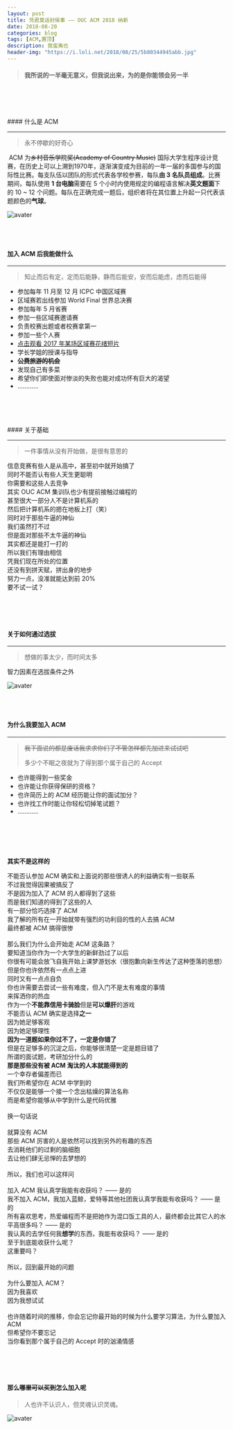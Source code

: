 ```yaml
---
layout: post
title: 凭君莫话封侯事 —— OUC ACM 2018 纳新
date: 2018-08-20
categories: blog
tags: [ACM,置顶]
description: 我蛮夷也
header-img: "https://i.loli.net/2018/08/25/5b80344945abb.jpg"
---
```


> #### 我所说的一半毫无意义，但我说出来，为的是你能领会另一半

<br>
<br>
<br>
<br>
#### 什么是 ACM

******

> 永不停歇的好奇心

​	ACM 为~~乡村音乐学院奖(Academy of Country Music)~~ 国际大学生程序设计竞赛，在历史上可以上溯到1970年，逐渐演变成为目前的一年一届的多国参与的国际性比赛。每支队伍以团队的形式代表各学校参赛，每队**由 3 名队员组成**。比赛期间，每队使用 **1 台电脑**需要在 5 个小时内使用规定的编程语言解决**英文题面**下的 10 ~ 12 个问题。每队在正确完成一题后，组织者将在其位置上升起一只代表该题颜色的**气球**。

 ![avater](https://raw.githubusercontent.com/seventeenjcinta/seventeenjcinta.GitHub.io/master/img/qiqiu.jpg)
<br>
<br>
<br>
<br>
#### 加入 ACM 后我能做什么

*****

> 知止而后有定，定而后能静，静而后能安，安而后能虑，虑而后能得

- 参加每年 11 月至 12 月 ICPC 中国区域赛
- 区域赛若出线参加 World Final 世界总决赛
- 参加每年 5 月省赛
- 参加一些区域赛邀请赛
- 负责校赛出题或者校赛拿第一
- 参加一些个人赛
- [点击观看 2017 年某场区域赛花绪短片](https://www.zhihu.com/question/264077217/answer/280030168)
- 学长学姐的授课与指导
- ~~**公费旅游的机会**~~
- 发现自己有多菜
- 希望你们即使面对惨淡的失败也能对成功怀有巨大的渴望
- …………

<br>
<br>
<br>
<br>
#### 关于基础

******

> 一件事情从没有开始做，是很有意思的

信息竞赛有些人是从高中，甚至初中就开始搞了<br>
同时不能否认有些人天生更聪明<br>
你需要和这些人去竞争<br>
其实 OUC ACM 集训队也少有提前接触过编程的<br>
甚至很大一部分人不是计算机系的<br>
然后把计算机系的摁在地板上打（笑）<br>
同时对于那些牛逼的神仙<br>
我们虽然打不过<br>
但是面对那些不太牛逼的神仙<br>
其实都还是能打一打的<br>
所以我们有理由相信<br>
凭我们现在所处的位置<br>
还没有到拼天赋，拼出身的地步<br>
努力一点，没准就能达到前 20%<br>
要不试一试？<br>
<br>
<br>
<br>
<br>
#### 关于如何通过选拔

******

> 想做的事太少，而时间太多

智力因素在选拔条件之外

![avater](https://raw.githubusercontent.com/seventeenjcinta/seventeenjcinta.GitHub.io/master/img/lianxi.png)
<br>
<br>
<br>
<br>
#### 为什么我要加入 ACM

********

> ~~我下面说的都是废话我求求你们了不管怎样都先加进来试试吧~~
>
> 多少个不眠之夜就为了得到那个属于自己的 Accept

- 也许能得到一些奖金
- 也许能让你获得保研的资格？
- 也许简历上的 ACM 经历能让你的面试加分？
- 也许找工作时能让你轻松切掉笔试题？
- …………
<br>
<br>
<br>
<br>

**其实不是这样的**

不能否认参加 ACM 确实和上面说的那些很诱人的利益确实有一些联系<br>
不过我觉得因果被搞反了<br>
不是因为加入了 ACM 的人都得到了这些<br>
而是我们知道的得到了这些的人<br>
有一部分恰巧选择了 ACM<br>
我了解的所有在一开始就带有强烈的功利目的性的人去搞 ACM<br>
最终都被 ACM 搞得很惨<br>
<br>
那么我们为什么会开始走 ACM 这条路？<br>
要知道当你作为一个大学生的新鲜劲过了以后<br>
你很有可能会放飞自我开始上课梦游划水（很抱歉向新生传达了这种堕落的思想）<br>
但是你也许依然有一点点上进<br>
同时又有一点点自负<br>
你也许需要去尝试一些有难度，但入门不是太有难度的事情<br>
来挥洒你的热血<br>
作为一个**不能靠信用卡骑脸**但是**可以爆肝**的游戏<br>
不能否认 ACM 确实是选择**之一**<br>
因为她足够客观<br>
因为她足够理性<br>
**因为一道题如果你过不了，一定是你错了**<br>
但是在足够多的沉淀之后，你能够很清楚一定是题目错了<br>
所谓的面试题，考研加分什么的<br>
**那是那些没有被 ACM 淘汰的人本就能得到的**<br>
一个幸存者偏差而已<br>
我们所希望你在 ACM 中学到的<br>
不仅仅是能够一个接一个念出枯燥的算法名称<br>
而是希望你能够从中学到什么是代码优雅<br>
<br>
换一句话说<br>
<br>
就算没有 ACM<br> 
那些 ACM 厉害的人是依然可以找到另外的有趣的东西<br>
去消耗他们的过剩的脑细胞<br>
去让他们肆无忌惮的去梦想的<br>
<br>
所以，我们也可以这样问<br>
<br>
加入 ACM 我认真学我能有收获吗？ —— 是的<br>
我不加入 ACM，我加入蓝鲸，爱特等其他社团我认真学我能有收获吗？ —— 是的<br>
所有喜欢思考，热爱编程而不是把她作为混口饭工具的人，最终都会比其它人的水平高很多吗？ —— 是的<br>
我认真的去学任何我**想学**的东西，我能有收获吗？ —— 是的<br>
至于到底能收获什么呢？<br>
这重要吗？<br>
<br>
所以，回到最开始的问题<br>
<br>
为什么要加入 ACM？<br>
因为我喜欢<br>
因为我想试试<br>
<br>
也许随着时间的推移，你会忘记你最开始的时候为什么要学习算法，为什么要加入 ACM<br>
但希望你不要忘记<br>
当你看到那个属于自己的 Accept 时的汹涌情感<br>
<br>
<br>
<br>
<br>
#### 那么~~哪里可以买到~~怎么加入呢

> 人也许不认识人，但灵魂认识灵魂。

![avater](https://raw.githubusercontent.com/seventeenjcinta/seventeenjcinta.GitHub.io/master/img/erweima.jpg)
